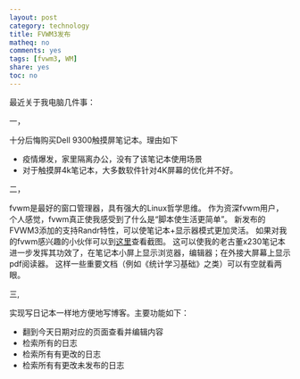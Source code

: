 ```yaml
---
layout: post
category: technology
title: FVWM3发布
matheq: no
comments: yes
tags: [fvwm3, WM]
share: yes
toc: no
---
```


最近关于我电脑几件事：

一，

十分后悔购买Dell 9300触摸屏笔记本。理由如下

+ 疫情爆发，家里隔离办公，没有了该笔记本使用场景
+ 对于触摸屏4k笔记本，大多数软件针对4K屏幕的优化并不好。

二，

fvwm是最好的窗口管理器，具有强大的Linux哲学思维。
作为资深fvwm用户，个人感觉，fvwm真正使我感受到了什么是“脚本使生活更简单”。
新发布的FVWM3添加的支持Randr特性，可以使笔记本+显示器模式更加灵活。
如果对我的fvwm感兴趣的小伙伴可以到[这里](https://github.com/dustincys/hifvwm/tree/screenshots)查看截图。
这可以使我的老古董x230笔记本进一步发挥其功效了，在笔记本小屏上显示浏览器，编辑器；在外接大屏幕上显示pdf阅读器。
这样一些重要文档（例如《统计学习基础》之类）可以有空就看两眼。

三,

实现写日记本一样地方便地写博客。主要功能如下：

- 翻到今天日期对应的页面查看并编辑内容
- 检索所有的日志
- 检索所有有更改的日志
- 检索所有有更改未发布的日志
